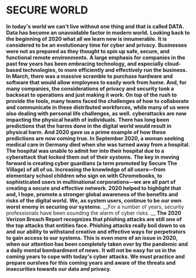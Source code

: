 <!--Heading-->

# SECURE WORLD
<!--blockquote-->
__In today's world we can't live without one thing and that is called DATA.__
__Data has become an unavoidable factor in modern world.__
__Looking back to the beginning of 2020 what all we learn new is innumerable.__
__It is considered to be an evolutionary time for cyber and privacy.__
__Businesses were not as prepared as they thought to spin up safe, secure, and functional remote environments.__
__A large emphasis for companies in the past few years has been embracing technology, and especially cloud-based technologies, to more efficiently and effectively run the business.__
__In March, there was a massive scramble to purchase hardware and software that would allow employees to easily work from home. And, for many companies, the considerations of privacy and security took a backseat to operations and just making it work. On top of the rush to provide the tools, many teams faced the challenges of how to collaborate and communicate in these distributed workforces, while many of us were also dealing with personal life challenges, as well.__
__cyberattacks are now impacting the physical health of individuals.__
__There has long been predictions that the harms done in the digital world would result in physical harm. And 2020 gave us a prime example of how these predictions are now coming true. In September 2020, a woman seeking medical care in Germany died when she was turned away from a hospital. The hospital was unable to admit her into their hospital due to a cyberattack that locked them out of their systems.__
__The key in moving forward is creating cyber guardians (a term promoted by Secure The Village) of all of us. Increasing the knowledge of all users—from elementary school children who sign on with Chromebooks, to sophisticated users in multinational corporations—we are all part of creating a secure and effective network. 2020 helped to highlight that and, I hope, promote a stronger global awareness of the benefits and risks of the digital world.__
__We, as system users, continue to be our own worst enemy in securing our systems.__
__For a number of years, security professionals have been sounding the alarm of cyber risks. __
__The 2020 Verizon Breach Report recognizes that phishing attacks are still one of the top attacks that entities face. Phishing attacks really boil down to us and our ability to withstand creative and effective ways for perpetrators to gain access to our systems. This is even more of an issue in 2020, when our attention has been completely taken over by the pandemic and a daily mental bombardment of news.__
__It will not be easy for us in the coming years to cope with today's cyber attacks. We must practice and prepare ourslves for this coming years and aware of the threats and insecurities towards our data and privacy.__


